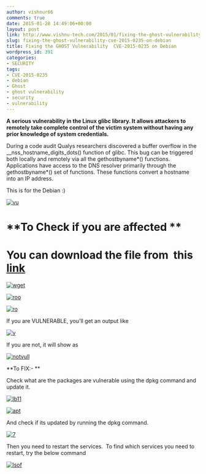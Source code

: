 ```yaml
---
author: vishnur66
comments: true
date: 2015-01-28 14:49:06+00:00
layout: post
link: http://www.vishnu-tech.com/2015/01/fixing-the-ghost-vulnerability-cve-2015-0235-on-debian/
slug: fixing-the-ghost-vulnerability-cve-2015-0235-on-debian
title: Fixing the GHOST Vulnerability  CVE-2015-0235 on Debian
wordpress_id: 391
categories:
- SECURITY
tags:
- CVE-2015-0235
- debian
- Ghost
- ghost vulnerability
- security
- vulnerability
---
```


**A serious vulnerability in the Linux glibc library. It allows attackers to remotely take complete control of the victim system without having any prior knowledge of system credentials.**

During a code audit Qualys researchers discovered a buffer overflow in the __nss_hostname_digits_dots() function of glibc. This bug can be triggered both locally and remotely via all the gethostbyname*() functions. Applications have access to the DNS resolver primarily through the gethostbyname*() set of functions. These functions convert a hostname into an IP address.

This is for the Debian :)

[![vu](https://www.vishnu-tech.com/wp-content/uploads/2015/01/vu.png)](https://www.vishnu-tech.com/wp-content/uploads/2015/01/vu.png)










# **To Check if you are affected **




# You can download the file from  this [link](https://gist.githubusercontent.com/koelling/ef9b2b9d0be6d6dbab63/raw/de1730049198c64eaf8f8ab015a3c8b23b63fd34/gistfile1.c)


[![wget](https://www.vishnu-tech.com/wp-content/uploads/2015/01/wget.png)](https://www.vishnu-tech.com/wp-content/uploads/2015/01/wget.png)





[![roo](https://www.vishnu-tech.com/wp-content/uploads/2015/01/roo.png)](https://www.vishnu-tech.com/wp-content/uploads/2015/01/roo.png)



[![ro](https://www.vishnu-tech.com/wp-content/uploads/2015/01/ro.png)](https://www.vishnu-tech.com/wp-content/uploads/2015/01/ro.png)





If you are VULNERABLE, you'll get an output like

[![v](https://www.vishnu-tech.com/wp-content/uploads/2015/01/v.png)](https://www.vishnu-tech.com/wp-content/uploads/2015/01/v.png)

If you are not, it will show as 

[![notvull](https://www.vishnu-tech.com/wp-content/uploads/2015/01/notvull.png)](https://www.vishnu-tech.com/wp-content/uploads/2015/01/notvull.png)



**To FIX:- **

Check what are the packages are vulnerable using the dpkg command and update it.

[![lb11](https://www.vishnu-tech.com/wp-content/uploads/2015/01/lb11.png)](https://www.vishnu-tech.com/wp-content/uploads/2015/01/lb11.png)



[![apt](https://www.vishnu-tech.com/wp-content/uploads/2015/01/apt.png)](https://www.vishnu-tech.com/wp-content/uploads/2015/01/apt.png)





And check if its updated by running the dpkg command.

[![7](https://www.vishnu-tech.com/wp-content/uploads/2015/01/7.png)](https://www.vishnu-tech.com/wp-content/uploads/2015/01/7.png)

Then you need to restart the services.  To find which services you need to restart, try the below command

[![lsof](https://www.vishnu-tech.com/wp-content/uploads/2015/01/lsof.png)](https://www.vishnu-tech.com/wp-content/uploads/2015/01/lsof.png)






